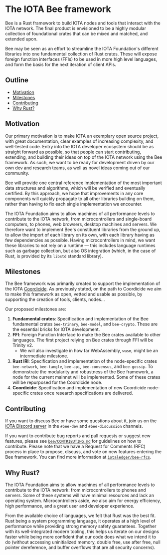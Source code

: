 # The IOTA Bee framework

Bee is a Rust framework to build IOTA nodes and tools that interact with the IOTA network. The final product is envisioned to be a highly modular collection of foundational crates that can be mixed and matched, and extended upon.

Bee may be seen as an effort to streamline the IOTA Foundation's different libraries into one fundamental collection of Rust crates. These will expose foreign function interfaces (FFIs) to be used in more high level languages, and form the basis for the next iteration of client APIs.

## Outline

+ [Motivation]
+ [Milestones]
+ [Contributing]
+ [Why Rust?]

## Motivation
[Motivation]: #motivation

Our primary motivation is to make IOTA an exemplary open source project, with
great documentation, clear examples of increasing complexity, and well-tested
code. Entry into the IOTA developer ecosystem should be as straight forward as
possible, so that people can start contributing, extending, and building their
ideas on top of the IOTA network using the Bee framework. As such, we want to
be ready for development driven by our own dev and research teams, as well as
novel ideas coming out of our community.

Bee will provide one central reference implementation of the most important
data structures and algorithms, which will be verified and eventually
certified. By this approach, we hope that improvements in any core components
will quickly propagate to all other libraries building on them, rather than
having to fix each single implementation we encounter.

The IOTA Foundation aims to allow machines of all performance levels to
contribute to the IOTA network, from microcontrollers and single-board
computers, to phones, web browsers, desktop machines and servers. We therefore
want to implement Bee's constituent libraries from the ground up, to allow the
import of each library on its own, with each library having as few dependencies
as possible. Having microcontrollers in mind, we want these libraries to not
rely on a runtime — this includes language runtimes such as garbage
collection, but also OS integration (which, in the case of Rust, is provided by
its `libstd` standard library). 

## Milestones
[Milestones]: #milestones

The Bee framework was primarily created to support the implementation of the
IOTA [Coordicide](https://coordicide.iota.org/). As previously stated, on the
path to Coordicide we aim to make this framework as open, vetted and usable as
possible, by supporting the creation of tools, clients, nodes…

Our proposed milestones are:

1. **Fundamental crates**: Specification and implementation of the Bee fundamental crates `bee-trinary`, `bee-model`, and `bee-crypto`. These are the essential bricks for IOTA development.
2. **FFI**: Foreign Function Interface to make the Bee crates available to other languages. The first project relying on Bee crates through FFI will be Trinity v2.
    + We will also investigate in how far WebAssembly, `wasm`, might be an intermediate milestone.
3. **Rust IRI**: Specification and implementation of the node-specific crates `bee-network`, `bee-tangle`, `bee-api`, `bee-consensus`, and `bee-gossip`. To demonstrate the modularity and robustness of the Bee framework, a node for the current mainnet will be implemented. Some of these crates will be repurposed for the Coordicide node.
4. **Coordicide**: Specification and implementation of new Coordicide node-specific crates once research specifications are delivered.

## Contributing
[Contributing]: #contributing

If you want to discuss Bee or have some questions about it, join us on the
[IOTA Discord server](https://discord.iota.org/) in the `#bee-dev` and
`#bee-discussion` channels.

If you want to contribute bug reports and pull requests or suggest new
features, please see
[`bee/CONTRIBUTING.md`](./CONTRIBUTING.md)
for guidelines on how to contribute. Please note that we have a Request for
Comments (RFC) process in place to propose, discuss, and vote on new features
entering the Bee framework. You can find more information at
[`iotaledger/bee-rfcs`](https://github.com/iotaledger/bee-rfcs/).

## Why Rust?
[Why Rust?]: #why-rust

The IOTA Foundation aims to allow machines of all performance levels to
contribute to the IOTA network: from microcontrollers to phones and servers.
Some of these systems will have minimal resources and lack an operating system.
Microcontrollers aside, we also aim for energy efficiency, high performance,
and a great user and developer experience.

From the available choice of languages, we felt that Rust was the best fit.
Rust being a system programming language, it operates at a high level of
performance while providing strong memory safety guarantees. Together with its
well-integrated modern tooling, this helps us iterate on our designs faster
while being more confident that our code does what we intend it to do (without
accessing uninitialized memory, double free, use after free, null pointer
dereference, and buffer overflows that are all security concerns).
